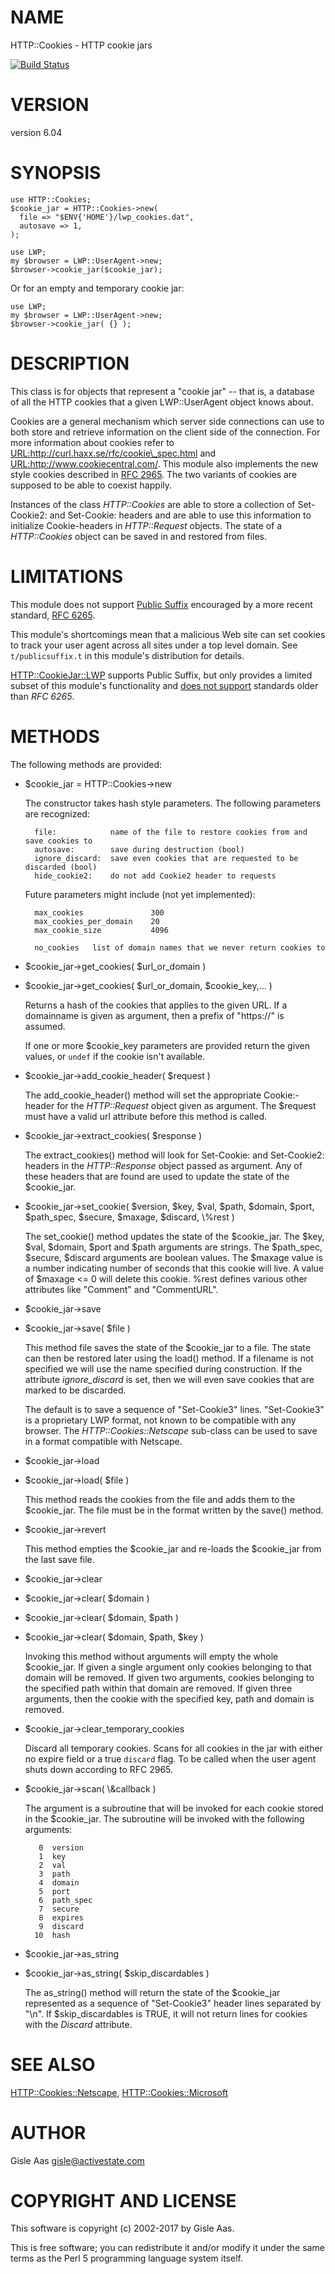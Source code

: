 # NAME

HTTP::Cookies - HTTP cookie jars

[![Build Status](https://travis-ci.org/libwww-perl/HTTP-Cookies.png?branch=master)](https://travis-ci.org/libwww-perl/HTTP-Cookies)

# VERSION

version 6.04

# SYNOPSIS

    use HTTP::Cookies;
    $cookie_jar = HTTP::Cookies->new(
      file => "$ENV{'HOME'}/lwp_cookies.dat",
      autosave => 1,
    );

    use LWP;
    my $browser = LWP::UserAgent->new;
    $browser->cookie_jar($cookie_jar);

Or for an empty and temporary cookie jar:

    use LWP;
    my $browser = LWP::UserAgent->new;
    $browser->cookie_jar( {} );

# DESCRIPTION

This class is for objects that represent a "cookie jar" -- that is, a
database of all the HTTP cookies that a given LWP::UserAgent object
knows about.

Cookies are a general mechanism which server side connections can use
to both store and retrieve information on the client side of the
connection.  For more information about cookies refer to
<URL:http://curl.haxx.se/rfc/cookie\_spec.html> and
<URL:http://www.cookiecentral.com/>.  This module also implements the
new style cookies described in [RFC 2965](https://tools.ietf.org/html/rfc2965).
The two variants of cookies are supposed to be able to coexist happily.

Instances of the class _HTTP::Cookies_ are able to store a collection
of Set-Cookie2: and Set-Cookie: headers and are able to use this
information to initialize Cookie-headers in _HTTP::Request_ objects.
The state of a _HTTP::Cookies_ object can be saved in and restored from
files.

# LIMITATIONS

This module does not support [Public Suffix](https://publicsuffix.org/) encouraged by a more recent standard, [RFC
6265](https://tools.ietf.org/html/rfc6265).

This module's shortcomings mean that a malicious Web site can set
cookies to track your user agent across all sites under a top level
domain.  See `t/publicsuffix.t` in this module's distribution for
details.

[HTTP::CookieJar::LWP](https://metacpan.org/pod/HTTP::CookieJar::LWP) supports Public Suffix, but only provides a
limited subset of this module's functionality and [does not
support](https://metacpan.org/pod/HTTP::CookieJar#LIMITATIONS-AND-CAVEATS) standards older than
_RFC 6265_.

# METHODS

The following methods are provided:

- $cookie\_jar = HTTP::Cookies->new

    The constructor takes hash style parameters.  The following
    parameters are recognized:

        file:            name of the file to restore cookies from and save cookies to
        autosave:        save during destruction (bool)
        ignore_discard:  save even cookies that are requested to be discarded (bool)
        hide_cookie2:    do not add Cookie2 header to requests

    Future parameters might include (not yet implemented):

        max_cookies               300
        max_cookies_per_domain    20
        max_cookie_size           4096

        no_cookies   list of domain names that we never return cookies to

- $cookie\_jar->get\_cookies( $url\_or\_domain )
- $cookie\_jar->get\_cookies( $url\_or\_domain, $cookie\_key,... )

    Returns a hash of the cookies that applies to the given URL. If a
    domainname is given as argument, then a prefix of "https://" is assumed.

    If one or more $cookie\_key parameters are provided return the given values,
    or `undef` if the cookie isn't available.

- $cookie\_jar->add\_cookie\_header( $request )

    The add\_cookie\_header() method will set the appropriate Cookie:-header
    for the _HTTP::Request_ object given as argument.  The $request must
    have a valid url attribute before this method is called.

- $cookie\_jar->extract\_cookies( $response )

    The extract\_cookies() method will look for Set-Cookie: and
    Set-Cookie2: headers in the _HTTP::Response_ object passed as
    argument.  Any of these headers that are found are used to update
    the state of the $cookie\_jar.

- $cookie\_jar->set\_cookie( $version, $key, $val, $path, $domain, $port, $path\_spec, $secure, $maxage, $discard, \\%rest )

    The set\_cookie() method updates the state of the $cookie\_jar.  The
    $key, $val, $domain, $port and $path arguments are strings.  The
    $path\_spec, $secure, $discard arguments are boolean values. The $maxage
    value is a number indicating number of seconds that this cookie will
    live.  A value of $maxage <= 0 will delete this cookie.  %rest defines
    various other attributes like "Comment" and "CommentURL".

- $cookie\_jar->save
- $cookie\_jar->save( $file )

    This method file saves the state of the $cookie\_jar to a file.
    The state can then be restored later using the load() method.  If a
    filename is not specified we will use the name specified during
    construction.  If the attribute _ignore\_discard_ is set, then we
    will even save cookies that are marked to be discarded.

    The default is to save a sequence of "Set-Cookie3" lines.
    "Set-Cookie3" is a proprietary LWP format, not known to be compatible
    with any browser.  The _HTTP::Cookies::Netscape_ sub-class can
    be used to save in a format compatible with Netscape.

- $cookie\_jar->load
- $cookie\_jar->load( $file )

    This method reads the cookies from the file and adds them to the
    $cookie\_jar.  The file must be in the format written by the save()
    method.

- $cookie\_jar->revert

    This method empties the $cookie\_jar and re-loads the $cookie\_jar
    from the last save file.

- $cookie\_jar->clear
- $cookie\_jar->clear( $domain )
- $cookie\_jar->clear( $domain, $path )
- $cookie\_jar->clear( $domain, $path, $key )

    Invoking this method without arguments will empty the whole
    $cookie\_jar.  If given a single argument only cookies belonging to
    that domain will be removed.  If given two arguments, cookies
    belonging to the specified path within that domain are removed.  If
    given three arguments, then the cookie with the specified key, path
    and domain is removed.

- $cookie\_jar->clear\_temporary\_cookies

    Discard all temporary cookies. Scans for all cookies in the jar
    with either no expire field or a true `discard` flag. To be
    called when the user agent shuts down according to RFC 2965.

- $cookie\_jar->scan( \\&callback )

    The argument is a subroutine that will be invoked for each cookie
    stored in the $cookie\_jar.  The subroutine will be invoked with
    the following arguments:

         0  version
         1  key
         2  val
         3  path
         4  domain
         5  port
         6  path_spec
         7  secure
         8  expires
         9  discard
        10  hash

- $cookie\_jar->as\_string
- $cookie\_jar->as\_string( $skip\_discardables )

    The as\_string() method will return the state of the $cookie\_jar
    represented as a sequence of "Set-Cookie3" header lines separated by
    "\\n".  If $skip\_discardables is TRUE, it will not return lines for
    cookies with the _Discard_ attribute.

# SEE ALSO

[HTTP::Cookies::Netscape](https://metacpan.org/pod/HTTP::Cookies::Netscape), [HTTP::Cookies::Microsoft](https://metacpan.org/pod/HTTP::Cookies::Microsoft)

# AUTHOR

Gisle Aas <gisle@activestate.com>

# COPYRIGHT AND LICENSE

This software is copyright (c) 2002-2017 by Gisle Aas.

This is free software; you can redistribute it and/or modify it under
the same terms as the Perl 5 programming language system itself.
